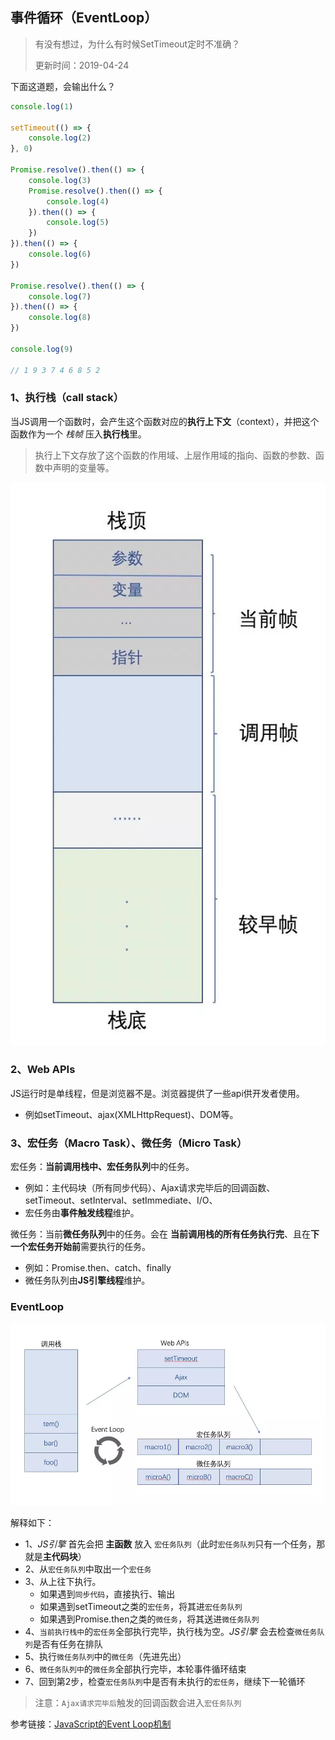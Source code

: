 ## 事件循环（EventLoop）
> 有没有想过，为什么有时候SetTimeout定时不准确？
> 
> 更新时间：2019-04-24

下面这道题，会输出什么？
```js
console.log(1)

setTimeout(() => {
    console.log(2)
}, 0)

Promise.resolve().then(() => {
    console.log(3)
    Promise.resolve().then(() => {
        console.log(4)
    }).then(() => {
        console.log(5)
    })
}).then(() => {
    console.log(6)
})

Promise.resolve().then(() => {
    console.log(7)
}).then(() => {
    console.log(8)
})

console.log(9)

// 1 9 3 7 4 6 8 5 2
```

### 1、执行栈（call stack）
当JS调用一个函数时，会产生这个函数对应的**执行上下文**（context），并把这个函数作为一个 *栈帧* 压入**执行栈**里。
> 执行上下文存放了这个函数的作用域、上层作用域的指向、函数的参数、函数中声明的变量等。

![alt](./img/Eventloop-1.png)

### 2、Web APIs
JS运行时是单线程，但是浏览器不是。浏览器提供了一些api供开发者使用。
 - 例如setTimeout、ajax(XMLHttpRequest)、DOM等。

### 3、宏任务（Macro Task）、微任务（Micro Task）
宏任务：**当前调用栈中、宏任务队列**中的任务。
 - 例如：主代码块（所有同步代码）、Ajax请求完毕后的回调函数、setTimeout、setInterval、setImmediate、I/O、
 - 宏任务由**事件触发线程**维护。

微任务：当前**微任务队列**中的任务。会在 **当前调用栈的所有任务执行完**、且在**下一个宏任务开始前**需要执行的任务。
 - 例如：Promise.then、catch、finally
 - 微任务队列由**JS引擎线程**维护。

 ### EventLoop
![alt](./img/Eventloop-2.png)

解释如下：
 - 1、*JS引擎* 首先会把 **主函数** 放入 `宏任务队列`（此时`宏任务队列`只有一个任务，那就是**主代码块**）
 - 2、从`宏任务队列`中取出一个`宏任务`
 - 3、从上往下执行。
    - 如果遇到`同步代码`，直接执行、输出
    - 如果遇到setTimeout之类的`宏任务`，将其进`宏任务队列`
    - 如果遇到Promise.then之类的`微任务`，将其送进`微任务队列`
 - 4、`当前执行栈中`的`宏任务`全部执行完毕，执行栈为空。*JS引擎* 会去检查`微任务队列`是否有任务在排队
 - 5、执行`微任务队列`中的`微任务`（先进先出）
 - 6、`微任务队列中`的`微任务`全部执行完毕，本轮事件循环结束
 - 7、回到第2步，检查`宏任务队列`中是否有未执行的`宏任务`，继续下一轮循环

> 注意：`Ajax请求完毕后`触发的回调函数会进入`宏任务队列`

参考链接：[JavaScript的Event Loop机制](https://www.jianshu.com/p/87a9e0068dd8)